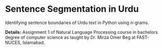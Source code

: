 # Sentence Segmentation in Urdu

Identifying sentence boundaries of Urdu text in Python using n-grams.


**Details:** Assignment 1 of Natural Language Processing course in bachelors degree of computer science as taught by Dr. Mirza Omer Beg at FAST-NUCES, Islamabad.
